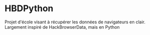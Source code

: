 # HBDPython
Projet d'école visant à récupérer les données de navigateurs en clair. Largement inspiré de HackBrowserData, mais en Python

